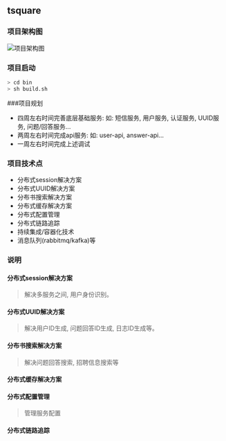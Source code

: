 ## tsquare
### 项目架构图
![项目架构图](https://github.com/zbrechave/tsquare/blob/master/docs/项目架构图.jpg)
### 项目启动
```bash
> cd bin
> sh build.sh
```
###项目规划
 - 四周左右时间完善底层基础服务: 如: 短信服务, 用户服务, 认证服务, UUID服务, 问题/回答服务...
 - 两周左右时间完成api服务: 如: user-api, answer-api...
 - 一周左右时间完成上述调试
 
### 项目技术点
 - 分布式session解决方案
 - 分布式UUID解决方案
 - 分布书搜索解决方案
 - 分布式缓存解决方案
 - 分布式配置管理
 - 分布式链路追踪
 - 持续集成/容器化技术
 - 消息队列(rabbitmq/kafka)等
 
### 说明
#### 分布式session解决方案
  > 解决多服务之间, 用户身份识别。

#### 分布式UUID解决方案
  > 解决用户ID生成, 问题回答ID生成, 日志ID生成等。

#### 分布书搜索解决方案
  > 解决问题回答搜索, 招聘信息搜索等

#### 分布式缓存解决方案

#### 分布式配置管理
 > 管理服务配置

#### 分布式链路追踪